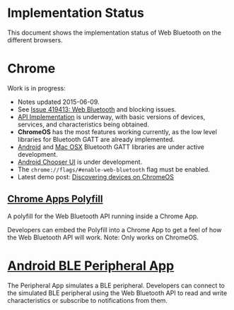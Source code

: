 # Implementation Status
This document shows the implementation status of Web Bluetooth on the
different browsers.

# Chrome
Work is in progress:
* Notes updated 2015-06-09.
* See [Issue 419413: Web Bluetooth](https://code.google.com/p/chromium/issues/detail?id=419413) and blocking issues.
* [API Implementation](https://code.google.com/p/chromium/issues/detail?id=420275) is underway, with basic versions of devices, services, and characteristics being obtained.
* __ChromeOS__ has the most features working currently, as the low level libraries for Bluetooth GATT are already implemented.
* [Android](https://code.google.com/p/chromium/issues/detail?id=471536) and [Mac OSX](https://code.google.com/p/chromium/issues/detail?id=364359) Bluetooth GATT libraries are under active development.
* [Android Chooser UI](https://code.google.com/p/chromium/issues/detail?id=4980160) is under development.
* The `chrome://flags/#enable-web-bluetooth` flag must be enabled.
* Latest demo post: [Discovering devices on ChromeOS](https://www.w3.org/community/web-bluetooth/2015/01/07/first-chromium-demo/)

## [Chrome Apps Polyfill](https://github.com/WebBluetoothCG/chrome-app-polyfill)
A polyfill for the Web Bluetooth API running inside a Chrome App.

Developers can embed the Polyfill into a Chrome App to get a feel of how the
Web Bluetooth API will work. Note: Only works on ChromeOS.

# [Android BLE Peripheral App](https://github.com/WebBluetoothCG/ble-test-peripheral-android)

The Peripheral App simulates a BLE peripheral. Developers can connect to
the simulated BLE peripheral using the Web Bluetooth API to read and write
characteristics or subscribe to notifications from them.
